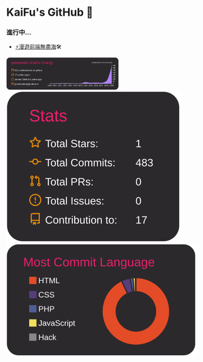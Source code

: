 # KaiFu's GitHub 👋
<!--
**powerkaifu/powerkaifu** is a ✨ _special_ ✨ repository because its `README.md` (this file) appears on your GitHub profile.

Here are some ideas to get you started: 

https://getemoji.com/
https://www.emojiall.com/zh-hant

- 🔭 I’m currently working on ...
- 🌱 I’m currently learning ...
- 👯 I’m looking to collaborate on ...
- 🤔 I’m looking for help with ...
- 💬 Ask me about ...
- 📫 How to reach me: ...
- 😄 Pronouns: ...
- ⚡ Fun fact: ...
- 🛠 建置中

-->

### 進行中...

- [⚡漫遊前端無盡海](https://powerkaifu.github.io/)🛠

<div style="display: flex; flex-wrap: wrap">
  <a href="https://github.com/powerkaifu/github-profile-summary-cards">
    <img width="300"
      src="https://raw.githubusercontent.com/powerkaifu/github-profile-summary-cards/master/profile-summary-card-output/monokai/0-profile-details.svg"
    />
  </a>
  <a href="https://github.com/powerkaifu/github-profile-summary-cards">
    <img src="https://raw.githubusercontent.com/powerkaifu/github-profile-summary-cards/master/profile-summary-card-output/monokai/3-stats.svg" />
    <img
      src="https://raw.githubusercontent.com/powerkaifu/github-profile-summary-cards/master/profile-summary-card-output/monokai/2-most-commit-language.svg"
    />
  </a>
</div>


